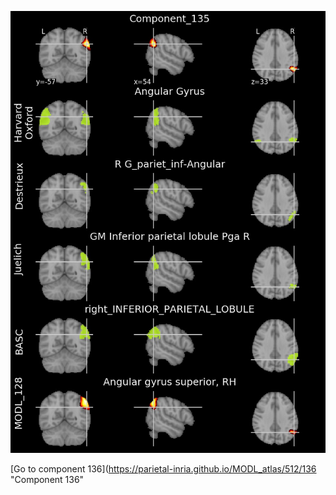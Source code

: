 


![135](preliminary/135.jpg "Component 135")

[Go to component 136](https://parietal-inria.github.io/MODL_atlas/512/136 "Component 136"
